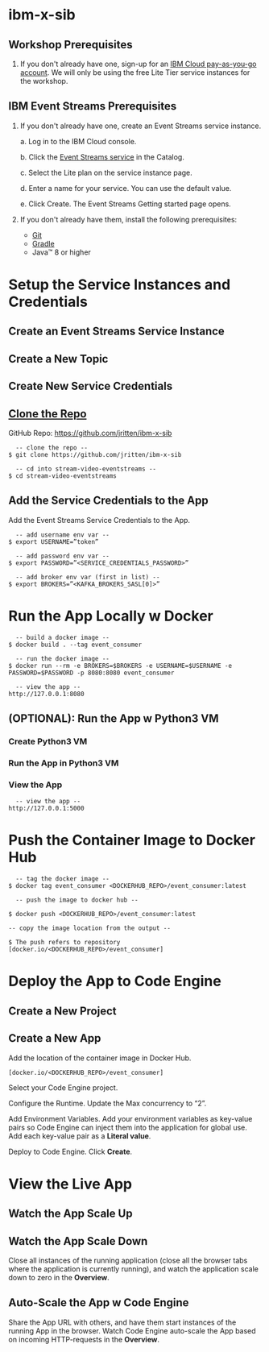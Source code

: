 # ibm-x-sib

## Workshop Prerequisites

1.  If you don't already have one, sign-up for an [IBM Cloud pay-as-you-go account](). We will only be using the free Lite Tier service instances for the workshop.

## IBM Event Streams Prerequisites

1. If you don't already have one, create an Event Streams service instance.

    a. Log in to the IBM Cloud console.

    b. Click the [Event Streams service](https://cloud.ibm.com/catalog/event-streams) in the Catalog.

    c. Select the Lite plan on the service instance page.

    d. Enter a name for your service. You can use the default value.

    e. Click Create. The Event Streams Getting started page opens.


2. If you don't already have them, install the following prerequisites:

    - [Git](https://git-scm.com/)
    - [Gradle](https://gradle.org/)
    - Java™ 8 or higher


# Setup the Service Instances and Credentials

## Create an Event Streams Service Instance

## Create a New Topic

## Create New Service Credentials


## [Clone the Repo](https://github.com/jritten/ibm-x-sib)

GitHub Repo: https://github.com/jritten/ibm-x-sib

```
  -- clone the repo --
$ git clone https://github.com/jritten/ibm-x-sib

  -- cd into stream-video-eventstreams --
$ cd stream-video-eventstreams
```


## Add the Service Credentials to the App

Add the Event Streams Service Credentials to the App.

```
  -- add username env var --
$ export USERNAME=”token”

  -- add password env var --
$ export PASSWORD=”<SERVICE_CREDENTIALS_PASSWORD>”

  -- add broker env var (first in list) --
$ export BROKERS=”<KAFKA_BROKERS_SASL[0]>”
```


# Run the App Locally w Docker

```
  -- build a docker image --
$ docker build . --tag event_consumer

  -- run the docker image --
$ docker run --rm -e BROKERS=$BROKERS -e USERNAME=$USERNAME -e PASSWORD=$PASSWORD -p 8080:8080 event_consumer

  -- view the app --
http://127.0.0.1:8080
```


## (OPTIONAL): Run the App w Python3 VM

### Create Python3 VM

### Run the App in Python3 VM

### View the App

```
  -- view the app --
http://127.0.0.1:5000
```


# Push the Container Image to Docker Hub

```
  -- tag the docker image --
$ docker tag event_consumer <DOCKERHUB_REPO>/event_consumer:latest

  -- push the image to docker hub --

$ docker push <DOCKERHUB_REPO>/event_consumer:latest

-- copy the image location from the output --

$ The push refers to repository [docker.io/<DOCKERHUB_REPO>/event_consumer]
```


# Deploy the App to Code Engine

## Create a New Project

## Create a New App

Add the location of the container image in Docker Hub.
```
[docker.io/<DOCKERHUB_REPO>/event_consumer]
```

Select your Code Engine project.

Configure the Runtime.
Update the Max concurrency to “2”.

Add Environment Variables.
Add your environment variables as key-value pairs so Code Engine can inject them into the application for global use.
Add each key-value pair as a **Literal value**.

Deploy to Code Engine.
Click **Create**.


# View the Live App

## Watch the App Scale Up

## Watch the App Scale Down

Close all instances of the running application (close all the browser tabs where the application is currently running), and watch the application scale down to zero in the **Overview**.


## Auto-Scale the App w Code Engine

Share the App URL with others, and have them start instances of the running App in the browser. Watch Code Engine auto-scale the App based on incoming HTTP-requests in the **Overview**.


